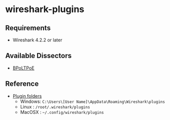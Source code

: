 # wireshark-plugins

## Requirements

- Wireshark 4.2.2 or later

## Available Dissectors

- [BPoLTPoE](./bp-over-ltp-over-eth.lua)

## Reference

- [Plugin folders](https://www.wireshark.org/docs/wsug_html_chunked/ChPluginFolders.html)
  - Windows: `C:\Users\[User Name]\AppData\Roaming\Wireshark\plugins`
  - Linux  : `/root/.wireshark/plugins`
  - MacOSX : `~/.config/wireshark/plugins`
